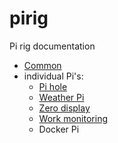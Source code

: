 # pirig

Pi rig documentation

- [Common](common.md)
- individual Pi's:
  - [Pi hole](pihole.md)
  - [Weather Pi](weatherpi.md)
  - [Zero display](https://github.com/vladak/zerodisplay)
  - [Work monitoring](https://github.com/vladak/workmon)
  - Docker Pi

